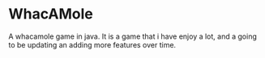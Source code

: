 # WhacAMole
A whacamole game in java.
It is a game that i have enjoy a lot, and a going to be updating  an adding more features over time.
